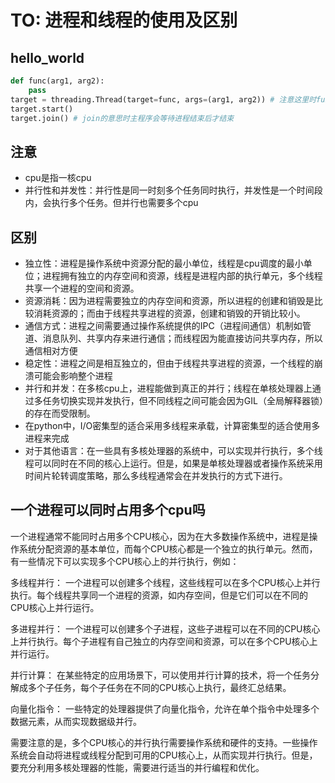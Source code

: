 # TO: 进程和线程的使用及区别
## hello_world
```py
def func(arg1, arg2):
    pass
target = threading.Thread(target=func, args=(arg1, arg2)) # 注意这里时func 不能写为func() 这样虽然也能运行，但是下面的语句就不会运行了
target.start()
target.join() # join的意思时主程序会等待进程结束后才结束
```

## 注意
- cpu是指一核cpu
- 并行性和并发性：并行性是同一时刻多个任务同时执行，并发性是一个时间段内，会执行多个任务。但并行也需要多个cpu
## 区别
- 独立性：进程是操作系统中资源分配的最小单位，线程是cpu调度的最小单位；进程拥有独立的内存空间和资源，线程是进程内部的执行单元，多个线程共享一个进程的空间和资源。
- 资源消耗：因为进程需要独立的内存空间和资源，所以进程的创建和销毁是比较消耗资源的；而由于线程共享进程的资源，创建和销毁的开销比较小。
- 通信方式：进程之间需要通过操作系统提供的IPC（进程间通信）机制如管道、消息队列、共享内存来进行通信；而线程因为能直接访问共享内存，所以通信相对方便
- 稳定性：进程之间是相互独立的，但由于线程共享进程的资源，一个线程的崩溃可能会影响整个进程
- 并行和并发：在多核cpu上，进程能做到真正的并行；线程在单核处理器上通过多任务切换实现并发执行，但不同线程之间可能会因为GIL（全局解释器锁）的存在而受限制。
- 在python中，I/O密集型的适合采用多线程来承载，计算密集型的适合使用多进程来完成
- 对于其他语言：在一些具有多核处理器的系统中，可以实现并行执行，多个线程可以同时在不同的核心上运行。但是，如果是单核处理器或者操作系统采用时间片轮转调度策略，那么多线程通常会在并发执行的方式下进行。

## 一个进程可以同时占用多个cpu吗
一个进程通常不能同时占用多个CPU核心，因为在大多数操作系统中，进程是操作系统分配资源的基本单位，而每个CPU核心都是一个独立的执行单元。然而，有一些情况下可以实现多个CPU核心上的并行执行，例如：

多线程并行： 一个进程可以创建多个线程，这些线程可以在多个CPU核心上并行执行。每个线程共享同一个进程的资源，如内存空间，但是它们可以在不同的CPU核心上并行运行。

多进程并行： 一个进程可以创建多个子进程，这些子进程可以在不同的CPU核心上并行执行。每个子进程有自己独立的内存空间和资源，可以在多个CPU核心上并行运行。

并行计算： 在某些特定的应用场景下，可以使用并行计算的技术，将一个任务分解成多个子任务，每个子任务在不同的CPU核心上执行，最终汇总结果。

向量化指令： 一些特定的处理器提供了向量化指令，允许在单个指令中处理多个数据元素，从而实现数据级并行。

需要注意的是，多个CPU核心的并行执行需要操作系统和硬件的支持。一些操作系统会自动将进程或线程分配到可用的CPU核心上，从而实现并行执行。但是，要充分利用多核处理器的性能，需要进行适当的并行编程和优化。
